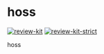 # hoss
[![review-kit](https://github.com/afewell-hh/hoss/actions/workflows/review-kit.yml/badge.svg)](./.github/workflows/review-kit.yml) [![review-kit-strict](https://github.com/afewell-hh/hoss/actions/workflows/review-kit.yml/badge.svg?job=review-kit-strict)](./.github/workflows/review-kit.yml)

hoss
